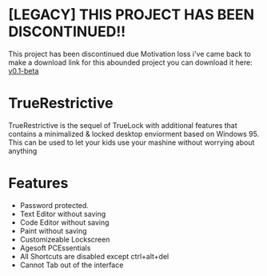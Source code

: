 # [LEGACY] THIS PROJECT HAS BEEN DISCONTINUED!!
This project has been discontinued due Motivation loss i've came back to make a download link for this abounded project you can download it here: [v0.1-beta](https://github.com/Copy05/TrueRestrictive/releases/tag/v0.1-beta)

# TrueRestrictive
TrueRestrictive is the sequel of TrueLock with additional features that contains a minimalized & locked desktop enviorment based on Windows 95. This can be used to let your kids use your mashine without worrying about anything

# Features
- Password protected.
- Text Editor without saving
- Code Editor without saving
- Paint without saving
- Customizeable Lockscreen
- Agesoft PCEssentials
- All Shortcuts are disabled except ctrl+alt+del
- Cannot Tab out of the interface
